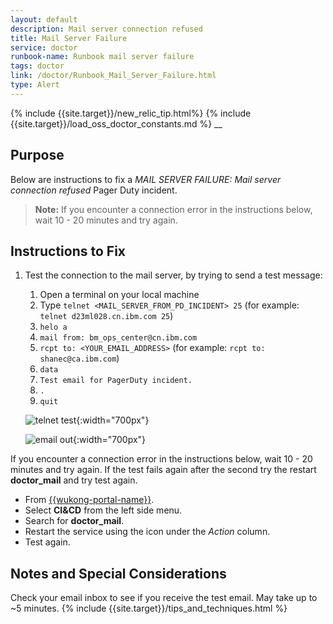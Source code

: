 ```yaml
---
layout: default
description: Mail server connection refused
title: Mail Server Failure
service: doctor
runbook-name: Runbook mail server failure
tags: doctor
link: /doctor/Runbook_Mail_Server_Failure.html
type: Alert
---
```


{% include {{site.target}}/new_relic_tip.html%}
{% include {{site.target}}/load_oss_doctor_constants.md %}
__

## Purpose
Below are instructions to fix a _MAIL SERVER FAILURE: Mail server connection refused_ Pager Duty incident.

>**Note:** If you encounter a connection error in the instructions below, wait 10 - 20 minutes and try again.


## Instructions to Fix

1. Test the connection to the mail server, by trying to send a test message:

   1. Open a terminal on your local machine
   2. Type `telnet <MAIL_SERVER_FROM_PD_INCIDENT> 25` (for example: `telnet d23ml028.cn.ibm.com 25`)
   3. `helo a`
   4. `mail from: bm_ops_center@cn.ibm.com`
   5. `rcpt to: <YOUR_EMAIL_ADDRESS>` (for example: `rcpt to: shanec@ca.ibm.com`)
   6. `data`
   7. `Test email for PagerDuty incident.`
   8. `.`
   9. `quit`

    ![telnet test]({{site.baseurl}}/docs/runbooks/doctor/images/telnet/mail_server_test.png){:width="700px"}

    ![email out]({{site.baseurl}}/docs/runbooks/doctor/images/telnet/mail_server_test_email_out.png){:width="700px"}

If you encounter a connection error in the instructions below, wait 10 - 20 minutes and try again.
If the test fails again after the second try the restart **doctor_mail** and try test again.
  - From [{{wukong-portal-name}}]({{wukong-portal-link}}).
  - Select **CI&CD** from the left side menu.
  - Search for **doctor_mail**.
  - Restart the service using the icon under the _Action_ column.
  - Test again.

## Notes and Special Considerations

Check your email inbox to see if you receive the test email. May take up to ~5 minutes.
{% include {{site.target}}/tips_and_techniques.html %}
